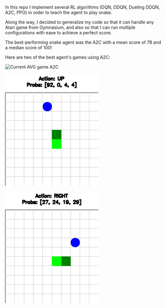 In this repo I implement several RL algorithms (DQN, DDQN, Dueling DDQN, A2C, PPO) in order to teach the agent to play snake.

Along the way, I decided to generalize my code so that it can handle any Atari game from Gymnasium, and also so that I can run multiple configurations with ease to achieve a perfect score.

The best-performing snake agent was the A2C with a mean score of 78 and a median score of 100!

Here are two of the best agent's games using A2C:

![Current AVG game A2C](https://imgur.com/Jk05vdq)

![Perfect score A2C](A2C_100.gif)

![Current Results Dueling DDQN](Score_Dueling_DDQN.gif)
